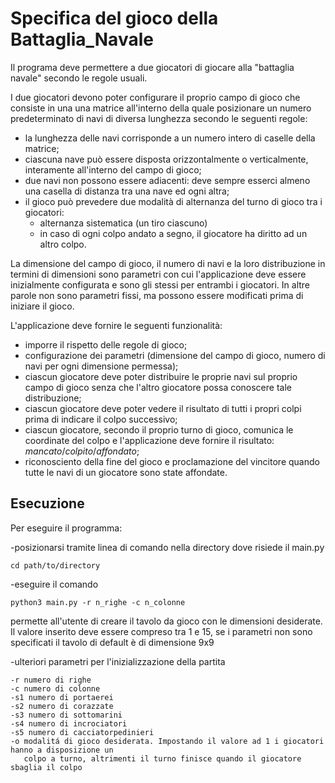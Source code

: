 # Specifica del gioco della Battaglia_Navale

Il programa deve permettere a due giocatori di 
giocare alla "battaglia navale" secondo le regole 
usuali.

I due giocatori devono poter configurare il proprio
campo di gioco che consiste in una una matrice all'interno della
quale posizionare un numero predeterminato di navi
di diversa lunghezza secondo le seguenti regole:
- la lunghezza delle navi corrisponde a un numero 
intero di caselle della matrice;
- ciascuna nave può essere disposta orizzontalmente
o verticalmente, interamente all'interno del campo di gioco;
- due navi non possono essere adiacenti: deve sempre esserci
almeno una casella di distanza tra una nave ed ogni altra;
- il gioco può prevedere due modalità di alternanza del turno
di gioco tra i giocatori:
  * alternanza sistematica (un tiro ciascuno)
  * in caso di ogni colpo andato a segno, il giocatore ha diritto ad un altro colpo.

La dimensione del campo di gioco, il 
numero di navi e la loro distribuzione 
in termini di dimensioni sono parametri con cui 
l'applicazione deve essere inizialmente configurata
e sono gli stessi per entrambi i giocatori.
In altre parole non sono parametri fissi, ma possono 
essere modificati prima di iniziare il gioco.

L'applicazione deve fornire le seguenti funzionalità:
- imporre il rispetto delle regole di gioco;
- configurazione dei parametri (dimensione del campo di gioco, 
numero di navi per ogni dimensione permessa);
- ciascun giocatore deve poter distribuire le proprie navi
sul proprio campo di gioco senza che l'altro giocatore 
possa conoscere tale distribuzione;
- ciascun giocatore deve poter vedere il risultato 
di tutti i propri colpi prima di indicare il colpo
successivo;
- ciascun giocatore, secondo il proprio turno di gioco, comunica le coordinate
del colpo e l'applicazione deve fornire il risultato: *mancato*/*colpito*/*affondato*;
- riconosciento della fine del gioco e proclamazione 
del vincitore quando tutte le navi di un giocatore sono 
state affondate.

## Esecuzione

Per eseguire il programma:

-posizionarsi tramite linea di comando nella directory dove risiede il main.py

	cd path/to/directory
	
-eseguire il comando

	python3 main.py -r n_righe -c n_colonne
	
 permette all'utente di creare il tavolo da gioco con le dimensioni desiderate. Il valore inserito
 deve essere compreso tra 1 e 15, se i parametri non sono specificati il tavolo di default
 è di dimensione 9x9

-ulteriori parametri per l'inizializzazione della partita

	-r numero di righe
	-c numero di colonne
	-s1 numero di portaerei
	-s2 numero di corazzate
	-s3 numero di sottomarini
	-s4 numero di incrociatori
	-s5 numero di cacciatorpedinieri
	-o modalitá di gioco desiderata. Impostando il valore ad 1 i giocatori hanno a disposizione un 
	   colpo a turno, altrimenti il turno finisce quando il giocatore sbaglia il colpo
	

